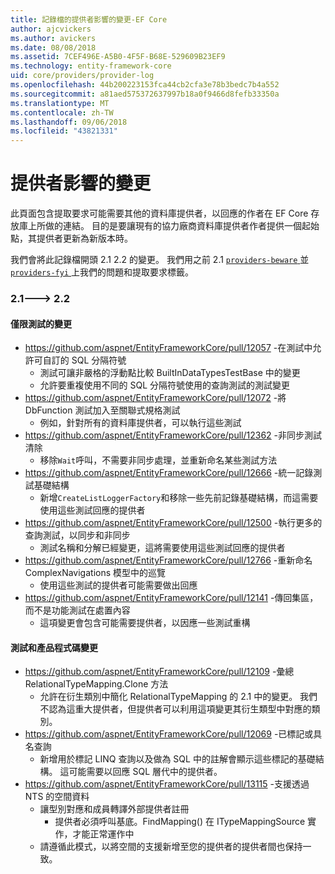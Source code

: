 ```yaml
---
title: 記錄檔的提供者影響的變更-EF Core
author: ajcvickers
ms.author: avickers
ms.date: 08/08/2018
ms.assetid: 7CEF496E-A5B0-4F5F-B68E-529609B23EF9
ms.technology: entity-framework-core
uid: core/providers/provider-log
ms.openlocfilehash: 44b200223153fca44cb2cfa3e78b3bedc7b4a552
ms.sourcegitcommit: a81aed575372637997b18a0f9466d8fefb33350a
ms.translationtype: MT
ms.contentlocale: zh-TW
ms.lasthandoff: 09/06/2018
ms.locfileid: "43821331"
---
```

# <a name="provider-impacting-changes"></a>提供者影響的變更

此頁面包含提取要求可能需要其他的資料庫提供者，以回應的作者在 EF Core 存放庫上所做的連結。 目的是要讓現有的協力廠商資料庫提供者作者提供一個起始點，其提供者更新為新版本時。

我們會將此記錄檔開頭 2.1 2.2 的變更。 我們用之前 2.1 [ `providers-beware` ](https://github.com/aspnet/EntityFrameworkCore/labels/providers-beware)並[ `providers-fyi` ](https://github.com/aspnet/EntityFrameworkCore/labels/providers-fyi)上我們的問題和提取要求標籤。

### <a name="21-----22"></a>2.1---> 2.2

#### <a name="test-only-changes"></a>僅限測試的變更

* https://github.com/aspnet/EntityFrameworkCore/pull/12057 -在測試中允許可自訂的 SQL 分隔符號
  * 測試可讓非嚴格的浮動點比較 BuiltInDataTypesTestBase 中的變更
  * 允許要重複使用不同的 SQL 分隔符號使用的查詢測試的測試變更
* https://github.com/aspnet/EntityFrameworkCore/pull/12072 -將 DbFunction 測試加入至關聯式規格測試
  * 例如，針對所有的資料庫提供者，可以執行這些測試
* https://github.com/aspnet/EntityFrameworkCore/pull/12362 -非同步測試清除
  * 移除`Wait`呼叫，不需要非同步處理，並重新命名某些測試方法
* https://github.com/aspnet/EntityFrameworkCore/pull/12666 -統一記錄測試基礎結構
  * 新增`CreateListLoggerFactory`和移除一些先前記錄基礎結構，而這需要使用這些測試回應的提供者
* https://github.com/aspnet/EntityFrameworkCore/pull/12500 -執行更多的查詢測試，以同步和非同步
  * 測試名稱和分解已經變更，這將需要使用這些測試回應的提供者
* https://github.com/aspnet/EntityFrameworkCore/pull/12766 -重新命名 ComplexNavigations 模型中的巡覽
  * 使用這些測試的提供者可能需要做出回應
* https://github.com/aspnet/EntityFrameworkCore/pull/12141 -傳回集區，而不是功能測試在處置內容
  * 這項變更會包含可能需要提供者，以因應一些測試重構


#### <a name="test-and-product-code-changes"></a>測試和產品程式碼變更

* https://github.com/aspnet/EntityFrameworkCore/pull/12109 -彙總 RelationalTypeMapping.Clone 方法
  * 允許在衍生類別中簡化 RelationalTypeMapping 的 2.1 中的變更。 我們不認為這重大提供者，但提供者可以利用這項變更其衍生類型中對應的類別。
* https://github.com/aspnet/EntityFrameworkCore/pull/12069 -已標記或具名查詢
  * 新增用於標記 LINQ 查詢以及做為 SQL 中的註解會顯示這些標記的基礎結構。 這可能需要以回應 SQL 層代中的提供者。
* https://github.com/aspnet/EntityFrameworkCore/pull/13115 -支援透過 NTS 的空間資料
  * 讓型別對應和成員轉譯外部提供者註冊
    * 提供者必須呼叫基底。FindMapping() 在 ITypeMappingSource 實作，才能正常運作中
  * 請遵循此模式，以將空間的支援新增至您的提供者的提供者間也保持一致。

